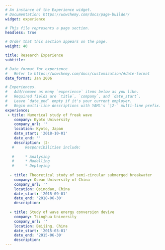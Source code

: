 ```yaml
---
# An instance of the Experience widget.
# Documentation: https://wowchemy.com/docs/page-builder/
widget: experience

# This file represents a page section.
headless: true

# Order that this section appears on the page.
weight: 40

title: Research Experience
subtitle:

# Date format for experience
#   Refer to https://wowchemy.com/docs/customization/#date-format
date_format: Jan 2006

# Experiences.
#   Add/remove as many `experience` items below as you like.
#   Required fields are `title`, `company`, and `date_start`.
#   Leave `date_end` empty if it's your current employer.
#   Begin multi-line descriptions with YAML's `|2-` multi-line prefix.
experience:  
 - title: Numerical study of freak wave
    company: Kyoto University
    company_url: ''
    location: Kyoto, Japan
    date_start: '2018-10-01'
    date_end: ''
    description: |2-
   #     Responsibilities include:
        
   #     * Analysing
   #     * Modelling
   #     * Deploying
   
  - title: Theoretical study of semi-circular submerged breakwater
    company: Ocean University of China
    company_url: ''
    location: Qsingdao, China
    date_start: '2015-09-01'
    date_end: '2018-06-30'
    description: 
   
  - title: Study of wave energy conversion devive 
    company: Tsinghua University 
    company_url: ''
    location: Beijing, China
    date_start: '2015-03-01'
    date_end: '2015-06-30'
    description: 
---
```

